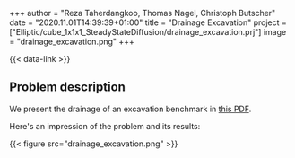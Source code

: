 +++
author = "Reza Taherdangkoo, Thomas Nagel, Christoph Butscher"
date = "2020.11.01T14:39:39+01:00"
title = "Drainage Excavation"
project = ["Elliptic/cube_1x1x1_SteadyStateDiffusion/drainage_excavation.prj"]
image = "drainage_excavation.png"
+++

{{< data-link >}}

## Problem description

We present the drainage of an excavation benchmark in [this PDF](/docs/benchmarks/liquid-flow/drainage_liquid_flow/drainage_LiquidFlow.pdf).

Here's an impression of the problem and its results:

{{< figure src="drainage_excavation.png" >}}
